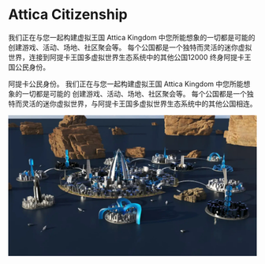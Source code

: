 # Attica Citizenship

我们正在与您一起构建虚拟王国 Attica Kingdom 中您所能想象的一切都是可能的 创建游戏、活动、场地、社区聚会等。 每个公国都是一个独特而灵活的迷你虚拟世界，连接到阿提卡王国多虚拟世界生态系统中的其他公国12000 终身阿提卡王国公民身份。

阿提卡公民身份。 我们正在与您一起构建虚拟王国 Attica Kingdom 中您所能想象的一切都是可能的 创建游戏、活动、场地、社区聚会等。 每个公国都是一个独特而灵活的迷你虚拟世界，与阿提卡王国多虚拟世界生态系统中的其他公国相连。

![4a9b2f768453408fa9bc755977c272cd](4a9b2f768453408fa9bc755977c272cd.webp)
